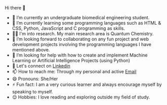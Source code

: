  Hi there 👋


- 🔭 I’m currently an undergraduate biomedical engineering student.
- 🌱 I’m currently learning some programming languages such as HTML & CSS, Python, JavaScript and C programming as skills.
- 👩‍🦰 I'm into research. My main research area is Quantum Chemistry.
- 👯 I’m looking forward to collaborating on any fun project and web development projects involving the programming languages I have mentioned above.
- 🤔 I’m looking for help with how to create and implement Machine Learning or Artificial Intelligence Projects (using Python)
- 💬 Let's connect on [Linkedin](https://www.linkedin.com/in/nana-yaa-adomaa-doku-amponsah-078854235)
- 📫 How to reach me: Through my personal and active [Email](dokuamponsahnanayaaadomaa@gmail.com)
- 😄 Pronouns: She/Her
- ⚡ Fun fact: I am a very curious learner and always encourage myself by speaking to myself.
- 😌 Hobbies: I love reading and exploring outside my field of study.

